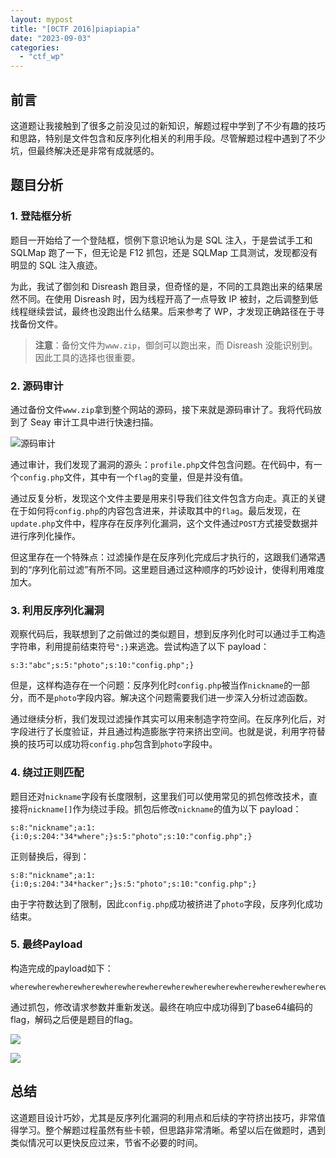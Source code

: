 ```yaml
---
layout: mypost
title: "[0CTF 2016]piapiapia"
date: "2023-09-03"
categories: 
  - "ctf_wp"
---
```


## 前言

这道题让我接触到了很多之前没见过的新知识，解题过程中学到了不少有趣的技巧和思路，特别是文件包含和反序列化相关的利用手段。尽管解题过程中遇到了不少坑，但最终解决还是非常有成就感的。

## 题目分析

### 1. 登陆框分析

题目一开始给了一个登陆框，惯例下意识地认为是 SQL 注入，于是尝试手工和 SQLMap 跑了一下，但无论是 F12 抓包，还是 SQLMap 工具测试，发现都没有明显的 SQL 注入痕迹。

为此，我试了御剑和 Disreash 跑目录，但奇怪的是，不同的工具跑出来的结果居然不同。在使用 Disreash 时，因为线程开高了一点导致 IP 被封，之后调整到低线程继续尝试，最终也没跑出什么结果。后来参考了 WP，才发现正确路径在于寻找备份文件。

> **注意**：备份文件为`www.zip`，御剑可以跑出来，而 Disreash 没能识别到。因此工具的选择也很重要。

### 2. 源码审计

通过备份文件`www.zip`拿到整个网站的源码，接下来就是源码审计了。我将代码放到了 Seay 审计工具中进行快速扫描。

![源码审计](1.png)

通过审计，我们发现了漏洞的源头：`profile.php`文件包含问题。在代码中，有一个`config.php`文件，其中有一个`flag`的变量，但是并没有值。

通过反复分析，发现这个文件主要是用来引导我们往文件包含方向走。真正的关键在于如何将`config.php`的内容包含进来，并读取其中的`flag`。最后发现，在`update.php`文件中，程序存在反序列化漏洞，这个文件通过`POST`方式接受数据并进行序列化操作。

但这里存在一个特殊点：过滤操作是在反序列化完成后才执行的，这跟我们通常遇到的“序列化前过滤”有所不同。这里题目通过这种顺序的巧妙设计，使得利用难度加大。

### 3. 利用反序列化漏洞

观察代码后，我联想到了之前做过的类似题目，想到反序列化时可以通过手工构造字符串，利用提前结束符号`";}`来逃逸。尝试构造了以下 payload：

```
s:3:"abc";s:5:"photo";s:10:"config.php";}
```

但是，这样构造存在一个问题：反序列化时`config.php`被当作`nickname`的一部分，而不是`photo`字段内容。解决这个问题需要我们进一步深入分析过滤函数。

通过继续分析，我们发现过滤操作其实可以用来制造字符空间。在反序列化后，对字段进行了长度验证，并且通过构造膨胀字符来挤出空间。也就是说，利用字符替换的技巧可以成功将`config.php`包含到`photo`字段中。

### 4. 绕过正则匹配

题目还对`nickname`字段有长度限制，这里我们可以使用常见的抓包修改技术，直接将`nickname[]`作为绕过手段。抓包后修改`nickname`的值为以下 payload：

```
s:8:"nickname";a:1:{i:0;s:204:"34*where";}s:5:"photo";s:10:"config.php";}
```

正则替换后，得到：

```
s:8:"nickname";a:1:{i:0;s:204:"34*hacker";}s:5:"photo";s:10:"config.php";}
```

由于字符数达到了限制，因此`config.php`成功被挤进了`photo`字段，反序列化成功结束。

### 5. 最终Payload

构造完成的payload如下：

```
wherewherewherewherewherewherewherewherewherewherewherewherewherewherewherewherewherewherewherewherewherewherewherewherewherewherewherewherewhere";}s:5:"photo";s:10:"config.php";}
```
通过抓包，修改请求参数并重新发送。最终在响应中成功得到了base64编码的flag，解码之后便是题目的flag。

![](2.png)

![](3.png)

## 总结

这道题目设计巧妙，尤其是反序列化漏洞的利用点和后续的字符挤出技巧，非常值得学习。整个解题过程虽然有些卡顿，但思路非常清晰。希望以后在做题时，遇到类似情况可以更快反应过来，节省不必要的时间。